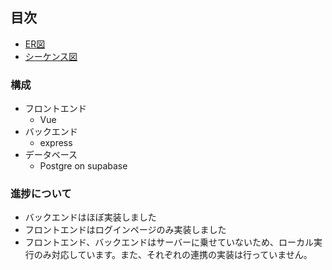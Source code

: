 ## 目次
- [ER図](ER.md)
- [シーケンス図](Sequence.md)

### 構成
- フロントエンド
  - Vue
- バックエンド
  - express
- データベース
  - Postgre on supabase
 
### 進捗について
- バックエンドはほぼ実装しました
- フロントエンドはログインページのみ実装しました
- フロントエンド、バックエンドはサーバーに乗せていないため、ローカル実行のみ対応しています。また、それぞれの連携の実装は行っていません。
